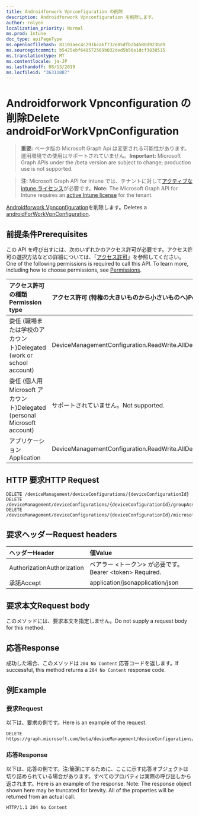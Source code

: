 ```yaml
---
title: Androidforwork Vpnconfiguration の削除
description: Androidforwork Vpnconfiguration を削除します。
author: rolyon
localization_priority: Normal
ms.prod: Intune
doc_type: apiPageType
ms.openlocfilehash: 81101aec4c291bca6f732e85dfb2b4580d923bd9
ms.sourcegitcommit: b5425ebf648572569b032ded5b56e1dcf3830515
ms.translationtype: MT
ms.contentlocale: ja-JP
ms.lasthandoff: 08/13/2019
ms.locfileid: "36311887"
---
```

# <a name="delete-androidforworkvpnconfiguration"></a><span data-ttu-id="032ef-103">Androidforwork Vpnconfiguration の削除</span><span class="sxs-lookup"><span data-stu-id="032ef-103">Delete androidForWorkVpnConfiguration</span></span>

> <span data-ttu-id="032ef-104">**重要:** ベータ版の Microsoft Graph Api は変更される可能性があります。運用環境での使用はサポートされていません。</span><span class="sxs-lookup"><span data-stu-id="032ef-104">**Important:** Microsoft Graph APIs under the /beta version are subject to change; production use is not supported.</span></span>

> <span data-ttu-id="032ef-105">**注:** Microsoft Graph API for Intune では、テナントに対して[アクティブな intune ライセンス](https://go.microsoft.com/fwlink/?linkid=839381)が必要です。</span><span class="sxs-lookup"><span data-stu-id="032ef-105">**Note:** The Microsoft Graph API for Intune requires an [active Intune license](https://go.microsoft.com/fwlink/?linkid=839381) for the tenant.</span></span>

<span data-ttu-id="032ef-106">[Androidforwork Vpnconfiguration](../resources/intune-deviceconfig-androidforworkvpnconfiguration.md)を削除します。</span><span class="sxs-lookup"><span data-stu-id="032ef-106">Deletes a [androidForWorkVpnConfiguration](../resources/intune-deviceconfig-androidforworkvpnconfiguration.md).</span></span>

## <a name="prerequisites"></a><span data-ttu-id="032ef-107">前提条件</span><span class="sxs-lookup"><span data-stu-id="032ef-107">Prerequisites</span></span>
<span data-ttu-id="032ef-p101">この API を呼び出すには、次のいずれかのアクセス許可が必要です。アクセス許可の選択方法などの詳細については、「[アクセス許可](/graph/permissions-reference)」を参照してください。</span><span class="sxs-lookup"><span data-stu-id="032ef-p101">One of the following permissions is required to call this API. To learn more, including how to choose permissions, see [Permissions](/graph/permissions-reference).</span></span>

|<span data-ttu-id="032ef-110">アクセス許可の種類</span><span class="sxs-lookup"><span data-stu-id="032ef-110">Permission type</span></span>|<span data-ttu-id="032ef-111">アクセス許可 (特権の大きいものから小さいものへ)</span><span class="sxs-lookup"><span data-stu-id="032ef-111">Permissions (from most to least privileged)</span></span>|
|:---|:---|
|<span data-ttu-id="032ef-112">委任 (職場または学校のアカウント)</span><span class="sxs-lookup"><span data-stu-id="032ef-112">Delegated (work or school account)</span></span>|<span data-ttu-id="032ef-113">DeviceManagementConfiguration.ReadWrite.All</span><span class="sxs-lookup"><span data-stu-id="032ef-113">DeviceManagementConfiguration.ReadWrite.All</span></span>|
|<span data-ttu-id="032ef-114">委任 (個人用 Microsoft アカウント)</span><span class="sxs-lookup"><span data-stu-id="032ef-114">Delegated (personal Microsoft account)</span></span>|<span data-ttu-id="032ef-115">サポートされていません。</span><span class="sxs-lookup"><span data-stu-id="032ef-115">Not supported.</span></span>|
|<span data-ttu-id="032ef-116">アプリケーション</span><span class="sxs-lookup"><span data-stu-id="032ef-116">Application</span></span>|<span data-ttu-id="032ef-117">DeviceManagementConfiguration.ReadWrite.All</span><span class="sxs-lookup"><span data-stu-id="032ef-117">DeviceManagementConfiguration.ReadWrite.All</span></span>|

## <a name="http-request"></a><span data-ttu-id="032ef-118">HTTP 要求</span><span class="sxs-lookup"><span data-stu-id="032ef-118">HTTP Request</span></span>
<!-- {
  "blockType": "ignored"
}
-->
``` http
DELETE /deviceManagement/deviceConfigurations/{deviceConfigurationId}
DELETE /deviceManagement/deviceConfigurations/{deviceConfigurationId}/groupAssignments/{deviceConfigurationGroupAssignmentId}/deviceConfiguration
DELETE /deviceManagement/deviceConfigurations/{deviceConfigurationId}/microsoft.graph.windowsDomainJoinConfiguration/networkAccessConfigurations/{deviceConfigurationId}
```

## <a name="request-headers"></a><span data-ttu-id="032ef-119">要求ヘッダー</span><span class="sxs-lookup"><span data-stu-id="032ef-119">Request headers</span></span>
|<span data-ttu-id="032ef-120">ヘッダー</span><span class="sxs-lookup"><span data-stu-id="032ef-120">Header</span></span>|<span data-ttu-id="032ef-121">値</span><span class="sxs-lookup"><span data-stu-id="032ef-121">Value</span></span>|
|:---|:---|
|<span data-ttu-id="032ef-122">Authorization</span><span class="sxs-lookup"><span data-stu-id="032ef-122">Authorization</span></span>|<span data-ttu-id="032ef-123">ベアラー &lt;トークン&gt; が必要です。</span><span class="sxs-lookup"><span data-stu-id="032ef-123">Bearer &lt;token&gt; Required.</span></span>|
|<span data-ttu-id="032ef-124">承諾</span><span class="sxs-lookup"><span data-stu-id="032ef-124">Accept</span></span>|<span data-ttu-id="032ef-125">application/json</span><span class="sxs-lookup"><span data-stu-id="032ef-125">application/json</span></span>|

## <a name="request-body"></a><span data-ttu-id="032ef-126">要求本文</span><span class="sxs-lookup"><span data-stu-id="032ef-126">Request body</span></span>
<span data-ttu-id="032ef-127">このメソッドには、要求本文を指定しません。</span><span class="sxs-lookup"><span data-stu-id="032ef-127">Do not supply a request body for this method.</span></span>

## <a name="response"></a><span data-ttu-id="032ef-128">応答</span><span class="sxs-lookup"><span data-stu-id="032ef-128">Response</span></span>
<span data-ttu-id="032ef-129">成功した場合、このメソッドは `204 No Content` 応答コードを返します。</span><span class="sxs-lookup"><span data-stu-id="032ef-129">If successful, this method returns a `204 No Content` response code.</span></span>

## <a name="example"></a><span data-ttu-id="032ef-130">例</span><span class="sxs-lookup"><span data-stu-id="032ef-130">Example</span></span>

### <a name="request"></a><span data-ttu-id="032ef-131">要求</span><span class="sxs-lookup"><span data-stu-id="032ef-131">Request</span></span>
<span data-ttu-id="032ef-132">以下は、要求の例です。</span><span class="sxs-lookup"><span data-stu-id="032ef-132">Here is an example of the request.</span></span>
``` http
DELETE https://graph.microsoft.com/beta/deviceManagement/deviceConfigurations/{deviceConfigurationId}
```

### <a name="response"></a><span data-ttu-id="032ef-133">応答</span><span class="sxs-lookup"><span data-stu-id="032ef-133">Response</span></span>
<span data-ttu-id="032ef-p102">以下は、応答の例です。注:簡潔にするために、ここに示す応答オブジェクトは切り詰められている場合があります。すべてのプロパティは実際の呼び出しから返されます。</span><span class="sxs-lookup"><span data-stu-id="032ef-p102">Here is an example of the response. Note: The response object shown here may be truncated for brevity. All of the properties will be returned from an actual call.</span></span>
``` http
HTTP/1.1 204 No Content
```






